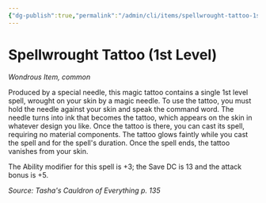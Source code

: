 ```yaml
---
{"dg-publish":true,"permalink":"/admin/cli/items/spellwrought-tattoo-1st-level-tce/","tags":["compendium/src/5e/tce","item/rarity/common","item/wondrous"],"updated":"2025-01-11T15:32:20.645+00:00"}
---
```


# Spellwrought Tattoo (1st Level)
*Wondrous Item, common*  


Produced by a special needle, this magic tattoo contains a single 1st level spell, wrought on your skin by a magic needle. To use the tattoo, you must hold the needle against your skin and speak the command word. The needle turns into ink that becomes the tattoo, which appears on the skin in whatever design you like. Once the tattoo is there, you can cast its spell, requiring no material components. The tattoo glows faintly while you cast the spell and for the spell's duration. Once the spell ends, the tattoo vanishes from your skin.

The Ability modifier for this spell is +3; the Save DC is 13 and the attack bonus is +5.

*Source: Tasha's Cauldron of Everything p. 135*